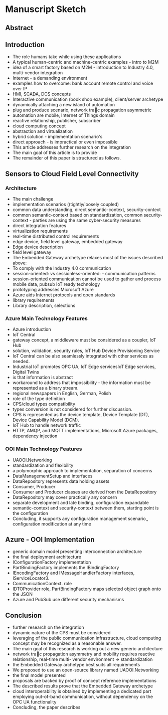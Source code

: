 # Manuscript Sketch

## Abstract

## Introduction

- The role humans take while using these applications
- A typical human-centric and machine-centric examples - intro to M2M
- idea of a smart factory based on M2M - introduction to Industry 4.0, multi-vendor integration
- Internet - a demanding environment
- examples how to overcome: bank account remote control and voice over IP
- HMI, SCADA, DCS concepts
- Interactive communication (book shop example), client/server archetype
- dynamically attaching a new island of automation
- plug and produce scenario, network trac propagation asymmetric
- automation are mobile, Internet of Things domain
- reactive relationship, publisher, subscriber
- cloud computing concept
- abstraction and virtualization
- hybrid solution - implementation scenario's
- direct approach - is impractical or even impossible
- This article addresses further research on the integration
- The main goal of this article is to provide
- The remainder of this paper is structured as follows.

## Sensors to Cloud Field Level Connectivity

### Architecture

- The main challenge
- implementation scenarios ((tightly/loosely coupled)
- common data understanding, direct semantic-context, security-context
- common semantic-context based on standardization, common security-context - parties are using the same cyber-security measures
- direct integration features
- virtualization requirements
- real-time distributed control requirements
- edge device, field level gateway, embedded gateway
- Edge device description
- field level gateway
- The Embedded Gateway archetype relaxes most of the issues described above:
- To comply with the Industry 4.0 communication
- session-oriented: vs sessionless-oriented: - communication patterns
- session-oriented communication cannot be used to gather and process mobile data, pubsub IoT ready technology
- prototyping addresses Microsoft Azure
- Azure aids Internet protocols and open standards
- library requirements
- Library description, selections

### Azure Main Technology Features

- Azure introduction
- IoT Central
- gateway concept, a middleware must be considered as a coupler, IoT Hub
- solution, validation, security rules, IoT Hub Device Provisioning Service
- IoT Central can be also seamlessly integrated with other services as needed.
- Industrial IoT promotes OPC UA, IoT Edge servicesIoT Edge services, Digital Twins
- is that information is abstract
- workaround to address that impossibility - the information must be represented as a binary stream.
- regional newspapers in English, German, Polish
- role of the type definition
- CPS/cloud types compatibility
- types conversion is not considered for further discussion.
- CPS is represented as the device template, Device Template (DT), Device Capability Model (DCM).
- IoT Hub to handle network traffic
- HTTP, AMQP, and MQTT implementations, Microsoft.Azure packages, dependency injection

### OOI Main Technology Features

- UAOOI.Networking
- standardization and flexibility
- a polymorphic approach to implementation, separation of concerns
- DataManagementSetup and interfaces
- DataRepository represents data holding assets
- Consumer, Producer
- Consumer and Producer classes are derived from the DataRepository
- DataRepository may cover practically any concern
- separate development and late binding, configuration expandable
- semantic-context and security-context between them, starting point is the configuration
- Concluding, it supports any configuration management scenario,, configuration modification at any time

## Azure - OOI Implementation

- generic domain model presenting interconnection architecture
- the final deployment architecture
- IConfigurationFactory implementation
- PartBindingFactory implements the IBindingFactory
- IEncodingFactory and IMessageHandlerFactory interfaces, IServiceLocator3.
- CommunicationContext. role
- IDTOProvider role, PartBindingFactory maps selected object graph onto the JSON
- Azure and PubSub use different security mechanisms

## Conclusion

- further research on the integration
- dynamic nature of the CPS must be considered
- leveraging of the public communication infrastructure, cloud computing concept may be recognized as a reasonable answer.
- The main goal of this research is working out a new generic architecture
- network trac propagation asymmetry and mobility requires reactive relationship, real-time multi-
vendor environment => standardization
- the Embedded Gateway archetype best suits all requirements
- We proposed to use an open-source library named UAOOI.Networking
- the final model presented
- proposals are backed by proof of concept reference implementations
- The described results prove that the Embedded Gateway archetype
- cloud interoperability is obtained by implementing a dedicated part employing out-of-band communication, without dependency on the OPC UA functionality
- Concluding, the paper describes
